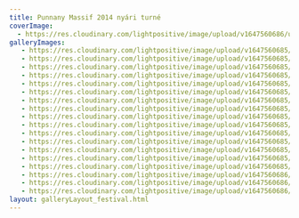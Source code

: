 ```yaml
---
title: Punnany Massif 2014 nyári turné
coverImage:
  - https://res.cloudinary.com/lightpositive/image/upload/v1647560686/uploads/Punnany%20Massif%202014%20ny%C3%A1ri%20turn%C3%A9/MG_8872.jpg
galleryImages:
   - https://res.cloudinary.com/lightpositive/image/upload/v1647560685/uploads/Punnany%20Massif%202014%20ny%C3%A1ri%20turn%C3%A9/MG_8844.jpg
   - https://res.cloudinary.com/lightpositive/image/upload/v1647560685/uploads/Punnany%20Massif%202014%20ny%C3%A1ri%20turn%C3%A9/MG_8930.jpg
   - https://res.cloudinary.com/lightpositive/image/upload/v1647560685/uploads/Punnany%20Massif%202014%20ny%C3%A1ri%20turn%C3%A9/MG_9204.jpg
   - https://res.cloudinary.com/lightpositive/image/upload/v1647560685/uploads/Punnany%20Massif%202014%20ny%C3%A1ri%20turn%C3%A9/MG_8777.jpg
   - https://res.cloudinary.com/lightpositive/image/upload/v1647560685/uploads/Punnany%20Massif%202014%20ny%C3%A1ri%20turn%C3%A9/MG_8778.jpg
   - https://res.cloudinary.com/lightpositive/image/upload/v1647560685/uploads/Punnany%20Massif%202014%20ny%C3%A1ri%20turn%C3%A9/MG_8896.jpg
   - https://res.cloudinary.com/lightpositive/image/upload/v1647560685/uploads/Punnany%20Massif%202014%20ny%C3%A1ri%20turn%C3%A9/MG_8934.jpg
   - https://res.cloudinary.com/lightpositive/image/upload/v1647560685/uploads/Punnany%20Massif%202014%20ny%C3%A1ri%20turn%C3%A9/MG_9229.jpg
   - https://res.cloudinary.com/lightpositive/image/upload/v1647560685/uploads/Punnany%20Massif%202014%20ny%C3%A1ri%20turn%C3%A9/MG_8986.jpg
   - https://res.cloudinary.com/lightpositive/image/upload/v1647560685/uploads/Punnany%20Massif%202014%20ny%C3%A1ri%20turn%C3%A9/MG_8771.jpg
   - https://res.cloudinary.com/lightpositive/image/upload/v1647560685/uploads/Punnany%20Massif%202014%20ny%C3%A1ri%20turn%C3%A9/MG_9105.jpg
   - https://res.cloudinary.com/lightpositive/image/upload/v1647560685/uploads/Punnany%20Massif%202014%20ny%C3%A1ri%20turn%C3%A9/MG_9047.jpg
   - https://res.cloudinary.com/lightpositive/image/upload/v1647560685/uploads/Punnany%20Massif%202014%20ny%C3%A1ri%20turn%C3%A9/MG_9055.jpg
   - https://res.cloudinary.com/lightpositive/image/upload/v1647560685/uploads/Punnany%20Massif%202014%20ny%C3%A1ri%20turn%C3%A9/MG_8936.jpg
   - https://res.cloudinary.com/lightpositive/image/upload/v1647560685/uploads/Punnany%20Massif%202014%20ny%C3%A1ri%20turn%C3%A9/MG_9177.jpg
   - https://res.cloudinary.com/lightpositive/image/upload/v1647560686/uploads/Punnany%20Massif%202014%20ny%C3%A1ri%20turn%C3%A9/MG_9241.jpg
   - https://res.cloudinary.com/lightpositive/image/upload/v1647560686/uploads/Punnany%20Massif%202014%20ny%C3%A1ri%20turn%C3%A9/MG_8981.jpg
   - https://res.cloudinary.com/lightpositive/image/upload/v1647560686/uploads/Punnany%20Massif%202014%20ny%C3%A1ri%20turn%C3%A9/MG_8872.jpg
layout: galleryLayout_festival.html
---
```


